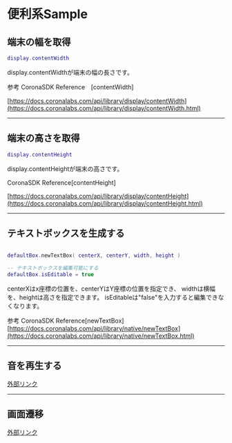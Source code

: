 # 便利系Sample

## 端末の幅を取得

```lua
display.contentWidth
```

display.contentWidthが端末の幅の長さです。

参考
CoronaSDK Reference　[contentWidth]

[https://docs.coronalabs.com/api/library/display/contentWidth](https://docs.coronalabs.com/api/library/display/contentWidth.html)

---

## 端末の高さを取得

```lua
display.contentHeight
```

display.contentHeightが端末の高さです。

CoronaSDK Reference[contentHeight]

[https://docs.coronalabs.com/api/library/display/contentHeight](https://docs.coronalabs.com/api/library/display/contentHeight.html)

---

## テキストボックスを生成する

``` lua

defaultBox.newTextBox( centerX, centerY, width, height )

-- テキストボックスを編集可能にする
defaultBox.isEditable = true

```

centerXはx座標の位置を、centerYはY座標の位置を指定でき、
widthは横幅を、heightは高さを指定できます。
isEditableは"false"を入力すると編集できなくなります。

参考
CoronaSDK Reference[newTextBox]
[https://docs.coronalabs.com/api/library/native/newTextBox](https://docs.coronalabs.com/api/library/native/newTextBox.html)

---

## 音を再生する

[外部リンク](http://kwiksher.com/bootcamp/corona1/playing_audio.html)

---

## 画面遷移
[外部リンク](http://kwiksher.com/bootcamp/corona2/composer_gui.html)